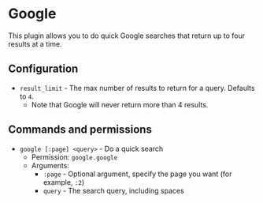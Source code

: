 Google
======

This plugin allows you to do quick Google searches that return up to four results at a time.

## Configuration

* `result_limit` - The max number of results to return for a query. Defaults to `4`.
    * Note that Google will never return more than 4 results.

## Commands and permissions

* `google [:page] <query>` - Do a quick search
    * Permission: `google.google`
    * Arguments:
        * `:page` - Optional argument, specify the page you want (for example, `:2`)
        * `query` - The search query, including spaces
